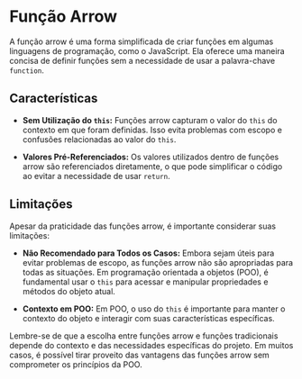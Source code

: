 # Função Arrow

A função arrow é uma forma simplificada de criar funções em algumas linguagens de programação, como o JavaScript. Ela oferece uma maneira concisa de definir funções sem a necessidade de usar a palavra-chave `function`.

## Características

- **Sem Utilização do `this`:** Funções arrow capturam o valor do `this` do contexto em que foram definidas. Isso evita problemas com escopo e confusões relacionadas ao valor do `this`.

- **Valores Pré-Referenciados:** Os valores utilizados dentro de funções arrow são referenciados diretamente, o que pode simplificar o código ao evitar a necessidade de usar `return`.

## Limitações

Apesar da praticidade das funções arrow, é importante considerar suas limitações:

- **Não Recomendado para Todos os Casos:** Embora sejam úteis para evitar problemas de escopo, as funções arrow não são apropriadas para todas as situações. Em programação orientada a objetos (POO), é fundamental usar o `this` para acessar e manipular propriedades e métodos do objeto atual.

- **Contexto em POO:** Em POO, o uso do `this` é importante para manter o contexto do objeto e interagir com suas características específicas.

Lembre-se de que a escolha entre funções arrow e funções tradicionais depende do contexto e das necessidades específicas do projeto. Em muitos casos, é possível tirar proveito das vantagens das funções arrow sem comprometer os princípios da POO.
